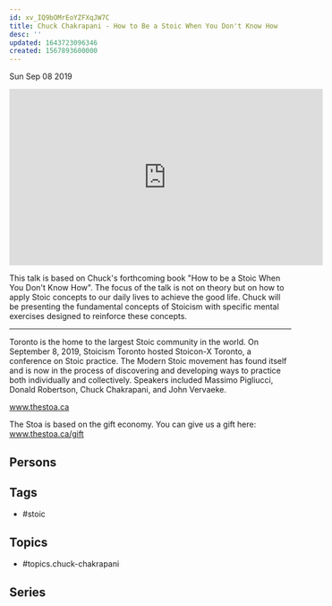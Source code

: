 ```yaml
---
id: xv_IQ9bOMrEoYZFXqJW7C
title: Chuck Chakrapani - How to Be a Stoic When You Don't Know How
desc: ''
updated: 1643723096346
created: 1567893600000
---
```





Sun Sep 08 2019

<iframe width="560" height="315" src="https://www.youtube.com/embed/BaFrUp-x84E" title="Chuck Chakrapani - How to Be a Stoic When You Don't Know How" frameborder="0" allow="accelerometer; autoplay; clipboard-write; encrypted-media; gyroscope; picture-in-picture" allowfullscreen ></iframe>

This talk is based on Chuck's forthcoming book "How to be a Stoic When You Don't Know How". The focus of the talk is not on theory but on how to apply Stoic concepts to our daily lives to achieve the good life. Chuck will be presenting the fundamental concepts of Stoicism with specific mental exercises designed to reinforce these concepts.

***

Toronto is the home to the largest Stoic community in the world. On September 8, 2019, Stoicism Toronto hosted Stoicon-X Toronto, a conference on Stoic practice. The Modern Stoic movement has found itself and is now in the process of discovering and developing ways to practice both individually and collectively. Speakers included Massimo Pigliucci, Donald Robertson, Chuck Chakrapani, and John Vervaeke.

www.thestoa.ca

The Stoa is based on the gift economy. You can give us a gift here: www.thestoa.ca/gift

## Persons



## Tags

- #stoic

## Topics

- #topics.chuck-chakrapani

## Series



